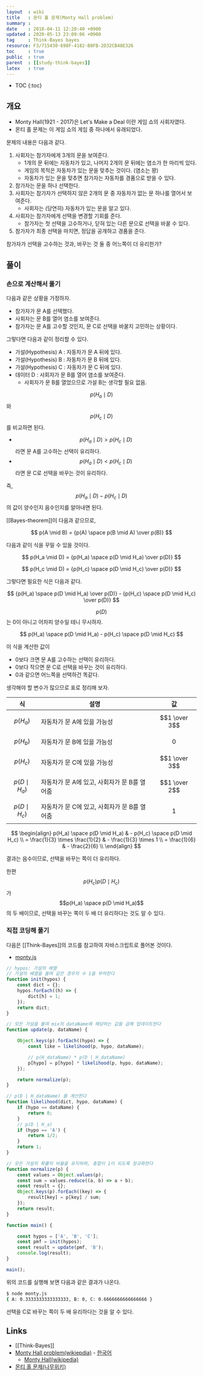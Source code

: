 ```yaml
---
layout  : wiki
title   : 몬티 홀 문제(Monty Hall problem)
summary : 
date    : 2018-04-11 12:20:40 +0900
updated : 2020-05-13 23:09:06 +0900
tag     : Think-Bayes bayes
resource: F3/715430-698F-4182-B8FB-2D32CB48E326
toc     : true
public  : true
parent  : [[study-think-bayes]]
latex   : true
---
```

* TOC
{:toc}

## 개요

* Monty Hall(1921 - 2017)은 Let's Make a Deal 이란 게임 쇼의 사회자였다.
* 몬티 홀 문제는 이 게임 쇼의 게임 중 하나에서 유래되었다.

문제의 내용은 다음과 같다.

1. 사회자는 참가자에게 3개의 문을 보여준다.
    * 1개의 문 뒤에는 자동차가 있고, 나머지 2개의 문 뒤에는 염소가 한 마리씩 있다.
    * 게임의 목적은 자동차가 있는 문을 맞추는 것이다.  (염소는 꽝)
    * 자동차가 있는 문을 맞추면 참가자는 자동차를 경품으로 받을 수 있다.
2. 참가자는 문을 하나 선택한다.
3. 사회자는 참가자가 선택하지 않은 2개의 문 중 자동차가 없는 문 하나를 열어서 보여준다.
    * 사회자는 (당연히) 자동차가 있는 문을 알고 있다.
4. 사회자는 참가자에게 선택을 변경할 기회를 준다.
    * 참가자는 첫 선택을 고수하거나, 닫혀 있는 다른 문으로 선택을 바꿀 수 있다. 
5. 참가자가 최종 선택을 마치면, 정답을 공개하고 경품을 준다.

>
참가자가 선택을 고수하는 것과, 바꾸는 것 둘 중 어느쪽이 더 유리한가?

## 풀이

### 손으로 계산해서 풀기

다음과 같은 상황을 가정하자.

* 참가자가 문 A를 선택했다.
* 사회자는 문 B를 열어 염소를 보여준다.
* 참가자는 문 A를 고수할 것인지, 문 C로 선택을 바꿀지 고민하는 상황이다.

그렇다면 다음과 같이 정리할 수 있다.

* 가설(Hypothesis) A : 자동차가 문 A 뒤에 있다.
* 가설(Hypothesis) B : 자동차가 문 B 뒤에 있다.
* 가설(Hypothesis) C : 자동차가 문 C 뒤에 있다.
* 데이터 D : 사회자가 문 B를 열어 염소를 보여준다.
    * 사회자가 문 B를 열었으므로 가설 B는 생각할 필요 없음.

$$p(H_a \mid D)$$ 와 $$p(H_c \mid D)$$ 를 비교하면 된다.

* $$p(H_a \mid D) \gt p(H_c \mid D)$$ 라면 문 A를 고수하는 선택이 유리하다.
* $$p(H_a \mid D) \lt p(H_c \mid D)$$ 라면 문 C로 선택을 바꾸는 것이 유리하다.

즉, $$p(H_a \mid D) - p(H_c \mid D)$$의 값이 양수인지 음수인지를 알아내면 된다.

[[Bayes-theorem]]이 다음과 같으므로,

$$ p(A \mid B) = {p(A) \space p(B \mid A) \over p(B)} $$

다음과 같이 식을 꾸밀 수 있을 것이다.

$$ p(H_a \mid D) = {p(H_a) \space p(D \mid H_a) \over p(D)} $$

$$ p(H_c \mid D) = {p(H_c) \space p(D \mid H_c) \over p(D)} $$

그렇다면 필요한 식은 다음과 같다.

$$ {p(H_a) \space p(D \mid H_a) \over p(D)} - {p(H_c) \space p(D \mid H_c) \over p(D)} $$

$$p(D)$$는 0이 아니고 어차피 양수일 테니 무시하자.

$$ p(H_a) \space p(D \mid H_a) - p(H_c) \space p(D \mid H_c) $$

이 식을 계산한 값이

* 0보다 크면 문 A를 고수하는 선택이 유리하다.
* 0보다 작으면 문 C로 선택을 바꾸는 것이 유리하다.
* 0과 같으면 어느쪽을 선택하건 똑같다.


생각해야 할 변수가 많으므로 표로 정리해 보자.

| 식                | 설명                                         | 값            |
|-------------------|----------------------------------------------|---------------|
| $$p(H_a)$$        | 자동차가 문 A에 있을 가능성                  | $$1 \over 3$$ |
| $$p(H_b)$$        | 자동차가 문 B에 있을 가능성                  | $$0$$         |
| $$p(H_c)$$        | 자동차가 문 C에 있을 가능성                  | $$1 \over 3$$ |
| $$p(D \mid H_a)$$ | 자동차가 문 A에 있고, 사회자가 문 B를 열어줌 | $$1 \over 2$$ |
| $$p(D \mid H_c)$$ | 자동차가 문 C에 있고, 사회자가 문 B를 열어줌 | $$1$$         |

$$
\begin{align}
p(H_a) \space p(D \mid H_a) & - p(H_c) \space p(D \mid H_c) \\
= \frac{1}{3} \times \frac{1}{2} & - \frac{1}{3} \times 1 \\
= \frac{1}{6} & - \frac{2}{6} \\
\end{align}
$$

결과는 음수이므로, 선택을 바꾸는 쪽이 더 유리하다.

한편 $$p(H_c)p(D \mid H_c)$$가 $$p(H_a) \space p(D \mid H_a)$$의 두 배이므로, 선택을 바꾸는 쪽이 두 배 더 유리하다는 것도 알 수 있다.


### 직접 코딩해 풀기

다음은 [[Think-Bayes]]의 코드를 참고하여 자바스크립트로 풀어본 것이다.

* [monty.js](https://github.com/johngrib/think-bayes-study/blob/master/code/monty.js )

```javascript
// hypos: 가설의 배열
// 가설의 배열을 돌며 같은 경우의 수 1을 부여한다
function init(hypos) {
    const dict = {};
    hypos.forEach((h) => {
        dict[h] = 1;
    });
    return dict;
}

// 모든 가설을 돌며 mix의 dataName에 해당하는 값을 곱해 업데이트한다
function update(p, dataName) {

    Object.keys(p).forEach((hypo) => {
        const like = likelihood(p, hypo, dataName);

        // p(H_dataName) * p(D | H_dataName)
        p[hypo] = p[hypo] * likelihood(p, hypo, dataName);
    });

    return normalize(p);
}

// p(D | H_dataName) 를 계산한다
function likelihood(dict, hypo, dataName) {
    if (hypo == dataName) {
        return 0;
    }
    // p(D | H_a)
    if (hypo == 'A') {
        return 1/2;
    }
    return 1;
}

// 모든 가설의 확률의 비율을 유지하며, 총합이 1이 되도록 정규화한다
function normalize(p) {
    const values = Object.values(p);
    const sum = values.reduce((a, b) => a + b);
    const result = {};
    Object.keys(p).forEach((key) => {
        result[key] = p[key] / sum;
    });
    return result;
}

function main() {

    const hypos = ['A', 'B', 'C'];
    const pmf = init(hypos);
    const result = update(pmf, 'B');
    console.log(result);
}

main();
```

위의 코드를 실행해 보면 다음과 같은 결과가 나온다.

```bash
$ node monty.js
{ A: 0.3333333333333333, B: 0, C: 0.6666666666666666 }
```

선택을 C로 바꾸는 쪽이 두 배 유리하다는 것을 알 수 있다.

## Links

* [[Think-Bayes]]
* [Monty Hall problem(wikiepdia)](https://en.wikipedia.org/wiki/Monty_Hall_problem ) - [한국어](https://ko.wikipedia.org/wiki/%EB%AA%AC%ED%8B%B0_%ED%99%80_%EB%AC%B8%EC%A0%9C )
    * [Monty Hall(wikipedia)](https://en.wikipedia.org/wiki/Monty_Hall )
* [몬티 홀 문제(나무위키)](https://namu.wiki/w/%EB%AA%AC%ED%8B%B0%20%ED%99%80%20%EB%AC%B8%EC%A0%9C )

